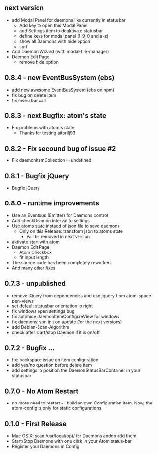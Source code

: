 ## next version
* add Modal Panel for daemons like currently in statusbar
  * Add key to open this Modal Panel
  * add Settings item to deaktivate statusbar
  * define keys for modal panel (1-9-0 and a-z)
  * show all Daemons with hide option
  * sort
* Add Daemon Wizard (with modal-file-manager)
* Daemon Edit Page
  * remove hide option

## 0.8.4 - new EventBusSystem (ebs)
* add new awesome EventBusSystem (ebs on npm)
* fix bug on delete item
* fix menu bar call

## 0.8.3 - next Bugfix: atom's state
* Fix problems with atom's state
  * Thanks for testing aitorllj93

## 0.8.2 - Fix secound bug of issue #2
* Fix daemonItemCollection==undefined

## 0.8.1 - Bugfix jQuery
* Bugfix jQuery

## 0.8.0 - runtime improvements
* Use an Eventbus (Emitter) for Daemons control
* Add checkDeamon interval to settings
* Use atoms state instaed of json file to save daemons
  * Only on this Release: transform json to atoms state
    * will be removed in next version
* aktivate start with atom
* Daemon Edit Page
  * Atom Checkbox
  * fit input length
* The source code has been completely reworked.
* And many other fixes


## 0.7.3 - unpublished
* remove jQuery from dependencies and use jquery from atom-space-pen-views
* set default statusbar orientation to right
* fix windows open settings bug
* fix autohide DaemonItemConfigureView for windows
* fix daemons.json init on update (for the next versions)
* add Debian-Scan-Algorithm
* check after start/stop Daemon if it is on/off

## 0.7.2 - Bugfix ...
* fix: backspace issue on item configuration
* add yes/no question before delete item
* add settings to position the DaemonStatusBarContainer in your statusbar

## 0.7.0 - No Atom Restart
* no more need to restart - i build an own Configuration Item. Now, the atom-config is only for static configurations.

## 0.1.0 - First Release
* Mac OS X: scan /usr/local/opt/ for Daemons andoo add them
* Start/Stop Daemons with one click in your Atom status-bar
* Register your Daemons in Config
